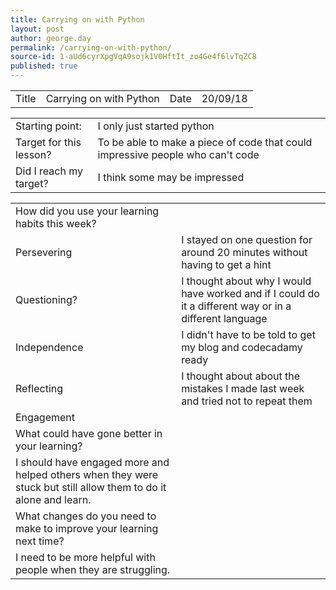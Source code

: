 ```yaml
---
title: Carrying on with Python
layout: post
author: george.day
permalink: /carrying-on-with-python/
source-id: 1-aUd6cyrXpgVqA9sojk1V0HftIt_zo4Ge4f6lvTqZC8
published: true
---
```

<table>
  <tr>
    <td>Title</td>
    <td>Carrying on with Python</td>
    <td>Date</td>
    <td>20/09/18</td>
  </tr>
</table>


<table>
  <tr>
    <td>Starting point:</td>
    <td>I only just started python</td>
  </tr>
  <tr>
    <td>Target for this lesson?</td>
    <td>To be able to make a piece of code that could impressive people who can't code</td>
  </tr>
  <tr>
    <td>Did I reach my target? </td>
    <td>I think some may be impressed</td>
  </tr>
</table>


<table>
  <tr>
    <td>How did you use your learning habits this week?</td>
    <td></td>
  </tr>
  <tr>
    <td>Persevering</td>
    <td>I stayed on one question for around 20 minutes without having to get a hint</td>
  </tr>
  <tr>
    <td>Questioning?</td>
    <td>I thought about why I would have worked and if I could do it a different way or in a different language</td>
  </tr>
  <tr>
    <td>Independence</td>
    <td>I didn't have to be told to get my blog and codecadamy ready</td>
  </tr>
  <tr>
    <td>Reflecting</td>
    <td>I thought about about the mistakes I made last week and tried not to repeat them</td>
  </tr>
  <tr>
    <td>Engagement</td>
    <td></td>
  </tr>
  <tr>
    <td>What could have gone better in your learning?</td>
    <td></td>
  </tr>
  <tr>
    <td>I should have engaged more and helped others when they were stuck but still allow them to do it alone and learn.</td>
    <td></td>
  </tr>
  <tr>
    <td>What changes do you need to make to improve your learning next time?</td>
    <td></td>
  </tr>
  <tr>
    <td>I need to be more helpful with people when they are struggling.</td>
    <td></td>
  </tr>
</table>


